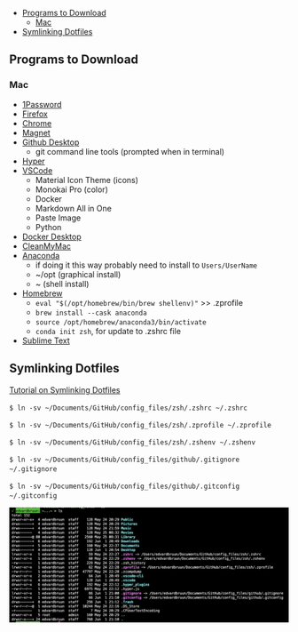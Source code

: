 - [Programs to Download](#programs-to-download)
  - [Mac](#mac)
- [Symlinking Dotfiles](#symlinking-dotfiles)



## Programs to Download

### Mac
* [1Password](https://1password.com/downloads/mac/)
* [Firefox](https://www.mozilla.org/en-US/firefox/new/)
* [Chrome](https://www.google.com/chrome/)
* [Magnet](https://apps.apple.com/us/app/magnet/id441258766?mt=12)
* [Github Desktop](https://desktop.github.com/)
    * git command line tools (prompted when in terminal)
* [Hyper](https://hyper.is/)
* [VSCode](https://code.visualstudio.com/Download)
  * Material Icon Theme (icons)
  * Monokai Pro (color)
  * Docker
  * Markdown All in One
  * Paste Image
  * Python
* [Docker Desktop](https://www.docker.com/products/docker-desktop/)
* [CleanMyMac](https://my.macpaw.com/)
* [Anaconda](https://www.anaconda.com/)
  * if doing it this way probably need to install to `Users/UserName`
  * ~/opt (graphical install)
  * ~ (shell install)
* [Homebrew](https://brew.sh/)
  * `eval "$(/opt/homebrew/bin/brew shellenv)"` >> .zprofile
  * `brew install --cask anaconda`
  * `source /opt/homebrew/anaconda3/bin/activate`
  * `conda init zsh`, for update to .zshrc file
* [Sublime Text](https://www.sublimetext.com/download_thanks?target=mac)





## Symlinking Dotfiles

[Tutorial on Symlinking Dotfiles](https://www.freecodecamp.org/news/dive-into-dotfiles-part-2-6321b4a73608/)

`$ ln -sv ~/Documents/GitHub/config_files/zsh/.zshrc ~/.zshrc`

`$ ln -sv ~/Documents/GitHub/config_files/zsh/.zprofile ~/.zprofile`

`$ ln -sv ~/Documents/GitHub/config_files/zsh/.zshenv ~/.zshenv`

`$ ln -sv ~/Documents/GitHub/config_files/github/.gitignore ~/.gitignore`

`$ ln -sv ~/Documents/GitHub/config_files/github/.gitconfig ~/.gitconfig`

![](/_embed_imgs/README_symlinks_home.png)

